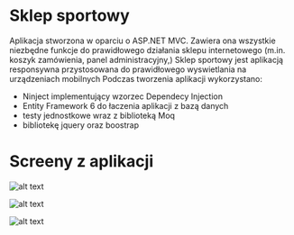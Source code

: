 # Sklep sportowy
Aplikacja stworzona w oparciu o ASP.NET MVC. Zawiera ona wszystkie niezbędne funkcje do prawidłowego działania sklepu internetowego (m.in. koszyk zamówienia, panel administracyjny,)
Sklep sportowy jest aplikacją responsywna przystosowana do prawidłowego wyswietlania na urządzeniach mobilnych
Podczas tworzenia aplikacji wykorzystano: 
- Ninject implementujący wzorzec Dependecy Injection
- Entity Framework 6 do łaczenia aplikacji z bazą danych
- testy jednostkowe wraz z biblioteką Moq
- bibliotekę jquery oraz boostrap


# Screeny z aplikacji


![alt text](https://i.imgur.com/x5fh9Y0.jpg)

![alt text](https://i.imgur.com/dAeEBYN.jpg)

![alt text](https://i.imgur.com/pNrrY06.jpg)
